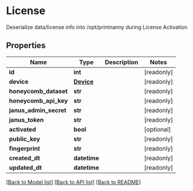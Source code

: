 # License

Deserialize data/license info into /opt/printnanny during License Activation

## Properties
Name | Type | Description | Notes
------------ | ------------- | ------------- | -------------
**id** | **int** |  | [readonly] 
**device** | [**Device**](Device.md) |  | [readonly] 
**honeycomb_dataset** | **str** |  | [readonly] 
**honeycomb_api_key** | **str** |  | [readonly] 
**janus_admin_secret** | **str** |  | [readonly] 
**janus_token** | **str** |  | [readonly] 
**activated** | **bool** |  | [optional] 
**public_key** | **str** |  | [readonly] 
**fingerprint** | **str** |  | [readonly] 
**created_dt** | **datetime** |  | [readonly] 
**updated_dt** | **datetime** |  | [readonly] 

[[Back to Model list]](../README.md#documentation-for-models) [[Back to API list]](../README.md#documentation-for-api-endpoints) [[Back to README]](../README.md)


